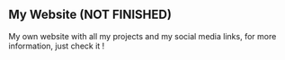 ## My Website (NOT FINISHED)
My own website with all my projects and my social media links, for more information, just check it !
